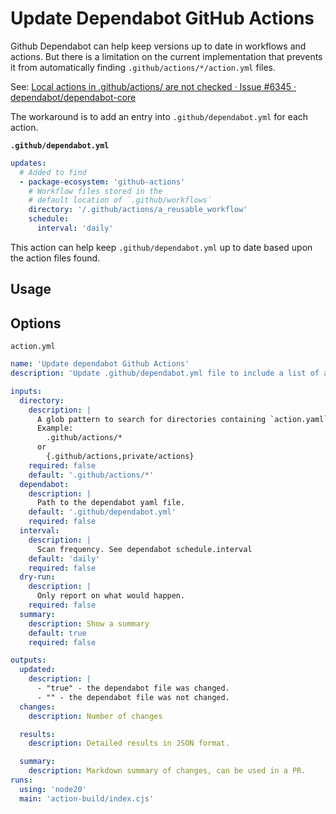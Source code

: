 # Update Dependabot GitHub Actions

Github Dependabot can help keep versions up to date in workflows and actions. But there is a limitation on the current implementation that prevents it from automatically finding `.github/actions/*/action.yml` files.

See: [Local actions in .github/actions/ are not checked · Issue #6345 · dependabot/dependabot-core](https://github.com/dependabot/dependabot-core/issues/6345)

The workaround is to add an entry into `.github/dependabot.yml` for each action.

**`.github/dependabot.yml`**

```yaml
updates:
  # Added to find
  - package-ecosystem: 'github-actions'
    # Workflow files stored in the
    # default location of `.github/workflows`
    directory: '/.github/actions/a_reusable_workflow'
    schedule:
      interval: 'daily'
```

This action can help keep `.github/dependabot.yml` up to date based upon the action files found.

## Usage

## Options

`action.yml`

<!--- @@inject: ./action.yaml --->

```yaml
name: 'Update dependabot Github Actions'
description: 'Update .github/dependabot.yml file to include a list of actions.'

inputs:
  directory:
    description: |
      A glob pattern to search for directories containing `action.yaml` or `action.yml` files.
      Example:
        .github/actions/*
      or
        {.github/actions,private/actions}
    required: false
    default: '.github/actions/*'
  dependabot:
    description: |
      Path to the dependabot yaml file.
    default: '.github/dependabot.yml'
    required: false
  interval:
    description: |
      Scan frequency. See dependabot schedule.interval
    default: 'daily'
    required: false
  dry-run:
    description: |
      Only report on what would happen.
    required: false
  summary:
    description: Show a summary
    default: true
    required: false

outputs:
  updated:
    description: |
      - "true" - the dependabot file was changed.
      - "" - the dependabot file was not changed.
  changes:
    description: Number of changes

  results:
    description: Detailed results in JSON format.

  summary:
    description: Markdown summary of changes, can be used in a PR.
runs:
  using: 'node20'
  main: 'action-build/index.cjs'
```

<!--- @@inject-end: ./action.yaml --->
